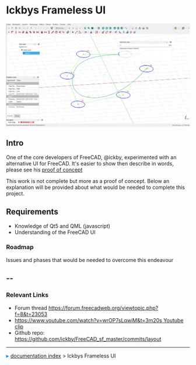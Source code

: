 # Ickbys Frameless UI
![Ickby\'s famous overlay frameless layout](images/Ickbys-overlay.png )

## Intro

One of the core developers of FreeCAD, \@ickby, experimented with an alternative UI for FreeCAD. It\'s easier to show then describe in words, please see his [proof of concept](https://www.youtube.com/watch?v=wrOP7sLqwiM&t=3m20s)

This work is not complete but more as a proof of concept. Below an explanation will be provided about what would be needed to complete this project.

## Requirements

-   Knowledge of Qt5 and QML (javascript)
-   Understanding of the FreeCAD UI

### Roadmap

Issues and phases that would be needed to overcome this endeavour

--   
--   

### Relevant Links 

-   Forum thread <https://forum.freecadweb.org/viewtopic.php?f=8&t=23053>
-   [https://www.youtube.com/watch?v=wrOP7sLqwiM&t=3m20s Youtube clip](https://www.youtube.com/watch?v=wrOP7sLqwiM&t=3m20s_Youtube_clip.md)
-   Github repo: <https://github.com/ickby/FreeCAD_sf_master/commits/layout>



---
![](images/Right_arrow.png) [documentation index](../README.md) > Ickbys Frameless UI
